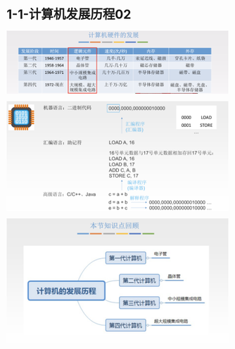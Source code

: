 # 1-1-计算机发展历程02



![](../../.gitbook/assets/image%20%28200%29.png)

![](../../.gitbook/assets/image%20%28140%29.png)

![](../../.gitbook/assets/image%20%281%29.png)


